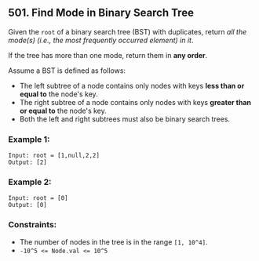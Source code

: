 ## 501. Find Mode in Binary Search Tree

Given the ```root``` of a binary search tree (BST) with duplicates, return *all the mode(s) (i.e., the most frequently occurred element) in it*.

If the tree has more than one mode, return them in **any order**.

Assume a BST is defined as follows:

* The left subtree of a node contains only nodes with keys **less than or equal to** the node's key.
* The right subtree of a node contains only nodes with keys **greater than or equal to** the node's key.
* Both the left and right subtrees must also be binary search trees.

### Example 1:
```
Input: root = [1,null,2,2]
Output: [2]
```
### Example 2:
```
Input: root = [0]
Output: [0]
```

### Constraints:

* The number of nodes in the tree is in the range ```[1, 10^4]```.
* ```-10^5 <= Node.val <= 10^5```